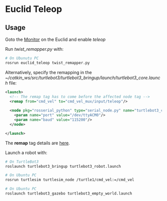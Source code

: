 # Euclid Teleop 

## Usage

Goto the [Monitor](http://euclid.local/#apps) on the Euclid and enable *teleop*

Run *twist_remapper.py* with: 
```bash
# On Ubunutu PC
rosrun euclid_teleop twist_remapper.py
```

Alternatively, specify the remapping in the *~/catkin_ws/src/turtlebot3/turtlebot3_bringup/launch/turtlebot3_core.launch* file:
```xml
<launch>
  <!-- The remap tag has to come before the affected node tag -->
  <remap from="cmd_vel" to="cmd_vel_mux/input/teleop"/>
  
  <node pkg="rosserial_python" type="serial_node.py" name="turtlebot3_core" output="screen">
    <param name="port" value="/dev/ttyACM0"/>
    <param name="baud" value="115200"/>
  </node>

</launch>
``` 

The **remap** tag details are [here](http://wiki.ros.org/roslaunch/XML/remap).

Launch a robot with:
```bash
# On TurtleBot3
roslaunch turtlebot3_bringup turtlebot3_robot.launch

# On Ubuntu PC
rosrun turtlesim turtlesim_node /turtle1/cmd_vel:=/cmd_vel

# On Ubuntu PC
roslaunch turtlebot3_gazebo turtlebot3_empty_world.launch
```
